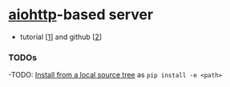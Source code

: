 # [aiohttp]-based server

- tutorial [[1]] and github [[2]]

### TODOs

-TODO: [Install from a local source tree](https://packaging.python.org/tutorials/installing-packages/#installing-from-a-local-src-tree) as ``pip install -e <path>``


[1]:https://aiohttp-demos.readthedocs.io/en/latest/tutorial.html
[2]:https://github.com/aio-libs/aiohttp-demos/tree/master/demos/polls/
[aiohttp]:https://docs.aiohttp.org/en/stable/index.html
[aiohttp-swagger]:http://aiohttp-swagger.readthedocs.io/en/latest/index.html